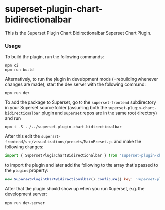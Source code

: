 # superset-plugin-chart-bidirectionalbar

This is the Superset Plugin Chart Bidirectionalbar Superset Chart Plugin.

### Usage

To build the plugin, run the following commands:

```
npm ci
npm run build
```

Alternatively, to run the plugin in development mode (=rebuilding whenever changes are made), start the dev server with the following command:

```
npm run dev
```

To add the package to Superset, go to the `superset-frontend` subdirectory in your Superset source folder (assuming both the `superset-plugin-chart-bidirectionalbar` plugin and `superset` repos are in the same root directory) and run
```
npm i -S ../../superset-plugin-chart-bidirectionalbar
```

After this edit the `superset-frontend/src/visualizations/presets/MainPreset.js` and make the following changes:

```js
import { SupersetPluginChartBidirectionalbar } from 'superset-plugin-chart-bidirectionalbar';
```

to import the plugin and later add the following to the array that's passed to the `plugins` property:
```js
new SupersetPluginChartBidirectionalbar().configure({ key: 'superset-plugin-chart-bidirectionalbar' }),
```

After that the plugin should show up when you run Superset, e.g. the development server:

```
npm run dev-server
```
